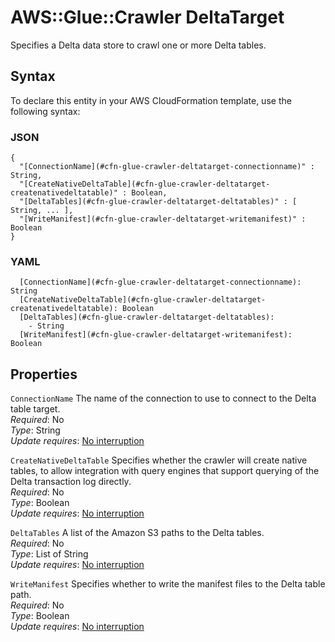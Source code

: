 # AWS::Glue::Crawler DeltaTarget<a name="aws-properties-glue-crawler-deltatarget"></a>

Specifies a Delta data store to crawl one or more Delta tables\.

## Syntax<a name="aws-properties-glue-crawler-deltatarget-syntax"></a>

To declare this entity in your AWS CloudFormation template, use the following syntax:

### JSON<a name="aws-properties-glue-crawler-deltatarget-syntax.json"></a>

```
{
  "[ConnectionName](#cfn-glue-crawler-deltatarget-connectionname)" : String,
  "[CreateNativeDeltaTable](#cfn-glue-crawler-deltatarget-createnativedeltatable)" : Boolean,
  "[DeltaTables](#cfn-glue-crawler-deltatarget-deltatables)" : [ String, ... ],
  "[WriteManifest](#cfn-glue-crawler-deltatarget-writemanifest)" : Boolean
}
```

### YAML<a name="aws-properties-glue-crawler-deltatarget-syntax.yaml"></a>

```
  [ConnectionName](#cfn-glue-crawler-deltatarget-connectionname): String
  [CreateNativeDeltaTable](#cfn-glue-crawler-deltatarget-createnativedeltatable): Boolean
  [DeltaTables](#cfn-glue-crawler-deltatarget-deltatables): 
    - String
  [WriteManifest](#cfn-glue-crawler-deltatarget-writemanifest): Boolean
```

## Properties<a name="aws-properties-glue-crawler-deltatarget-properties"></a>

`ConnectionName`  <a name="cfn-glue-crawler-deltatarget-connectionname"></a>
The name of the connection to use to connect to the Delta table target\.  
*Required*: No  
*Type*: String  
*Update requires*: [No interruption](https://docs.aws.amazon.com/AWSCloudFormation/latest/UserGuide/using-cfn-updating-stacks-update-behaviors.html#update-no-interrupt)

`CreateNativeDeltaTable`  <a name="cfn-glue-crawler-deltatarget-createnativedeltatable"></a>
Specifies whether the crawler will create native tables, to allow integration with query engines that support querying of the Delta transaction log directly\.  
*Required*: No  
*Type*: Boolean  
*Update requires*: [No interruption](https://docs.aws.amazon.com/AWSCloudFormation/latest/UserGuide/using-cfn-updating-stacks-update-behaviors.html#update-no-interrupt)

`DeltaTables`  <a name="cfn-glue-crawler-deltatarget-deltatables"></a>
A list of the Amazon S3 paths to the Delta tables\.  
*Required*: No  
*Type*: List of String  
*Update requires*: [No interruption](https://docs.aws.amazon.com/AWSCloudFormation/latest/UserGuide/using-cfn-updating-stacks-update-behaviors.html#update-no-interrupt)

`WriteManifest`  <a name="cfn-glue-crawler-deltatarget-writemanifest"></a>
Specifies whether to write the manifest files to the Delta table path\.  
*Required*: No  
*Type*: Boolean  
*Update requires*: [No interruption](https://docs.aws.amazon.com/AWSCloudFormation/latest/UserGuide/using-cfn-updating-stacks-update-behaviors.html#update-no-interrupt)